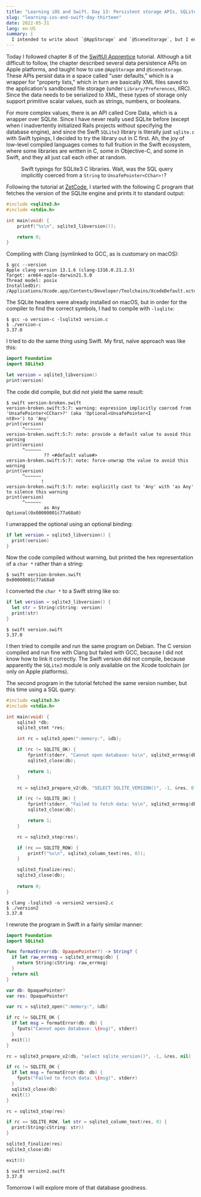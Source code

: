 ```yaml
---
title: "Learning iOS and Swift. Day 13: Persistent storage APIs, SQLite3"
slug: "learning-ios-and-swift-day-thirteen"
date: 2022-05-31
lang: en-US
summary: |
  I intended to write about `@AppStorage` and `@SceneStorage`, but I ended up playing around with SQLite3 in C and Swift.
---
```


Today I followed chapter 8 of the [SwiftUI Apprentice]() tutorial.
Although a bit difficult to follow, the chapter described several data persistence APIs on Apple platforms, and taught how to use `@AppStorage` and `@SceneStorage`.
These APIs persist data in a space called "user defaults," which is a wrapper for "property lists," which in turn are basically XML files saved to the application's sandboxed file storage (under `Library/Preferences`, IIRC).
Since the data needs to be serialized to XML, these types of storage only support primitive scalar values, such as strings, numbers, or booleans.

For more complex values, there is an API called Core Data, which is a wrapper over SQLite.
Since I have never really used SQLite before (except when I inadvertently initialized Rails projects without specifying the database engine), and since the Swift `SQLite3` library is literally just `sqlite.c` with Swift typings, I decided to try the library out in C first.
Ah, the joy of low-level compiled languages comes to full fruition in the Swift ecosystem, where some libraries are written in C, some in Objective-C, and some in Swift, and they all just call each other at random.

<Figure src="/images/ios-13/sqlite3_prepare_v2.webp">
Swift typings for SQLite3 C libraries. Wait, was the SQL query implicitly coerced from a <code>String</code> to <code>UnsafePointer&lt;CChar&gt;!</code>?
</Figure>

Following the tutorial at [ZetCode](https://zetcode.com/db/sqlitec/), I started with the following C program that fetches the version of the SQLite engine and prints it to standard output:

```c
#include <sqlite3.h>
#include <stdio.h>

int main(void) {
	printf("%s\n", sqlite3_libversion());

	return 0;
}
```

Compiling with Clang (symlinked to GCC, as is customary on macOS):

```shell
$ gcc --version
Apple clang version 13.1.6 (clang-1316.0.21.2.5)
Target: arm64-apple-darwin21.5.0
Thread model: posix
InstalledDir: /Applications/Xcode.app/Contents/Developer/Toolchains/XcodeDefault.xctoolchain/usr/bin
```

The SQLite headers were already installed on macOS, but in order for the compiler to find the correct symbols, I had to compile with `-lsqlite`:

```shell
$ gcc -o version-c -lsqlite3 version.c
$ ./version-c
3.37.0
```

I tried to do the same thing using Swift. My first, na&#xEF;ve approach was like this:

```swift
import Foundation
import SQLite3

let version = sqlite3_libversion()
print(version)
```

The code did compile, but did not yield the same result:

```
$ swift version-broken.swift
version-broken.swift:5:7: warning: expression implicitly coerced from 'UnsafePointer<CChar>?' (aka 'Optional<UnsafePointer<I
nt8>>') to 'Any'
print(version)
      ^~~~~~~
version-broken.swift:5:7: note: provide a default value to avoid this warning
print(version)
      ^~~~~~~
              ?? <#default value#>
version-broken.swift:5:7: note: force-unwrap the value to avoid this warning
print(version)
      ^~~~~~~
             !
version-broken.swift:5:7: note: explicitly cast to 'Any' with 'as Any' to silence this warning
print(version)
      ^~~~~~~
              as Any
Optional(0x00000001c77a68a0)
```

I unwrapped the optional using an optional binding:

```swift
if let version = sqlite3_libversion() {
  print(version)
}
```

Now the code compiled without warning, but printed the hex representation of a `char *` rather than a string:

```shell
$ swift version-broken.swift
0x00000001c77a68a0
```

I converted the `char *` to a Swift string like so:

```swift
if let version = sqlite3_libversion() {
  let str = String(cString: version)
  print(str)
}
```

```shell
$ swift version.swift
3.37.0
```

I then tried to compile and run the same program on Debian.
The C version compiled and run fine with Clang but failed with GCC, because I did not know how to link it correctly.
The Swift version did not compile, because apparently the `SQLite3` module is only available on the Xcode toolchain (or only on Apple platforms).

The second program in the tutorial fetched the same version number, but this time using a SQL query:

```c
#include <sqlite3.h>
#include <stdio.h>

int main(void) {
	sqlite3 *db;
	sqlite3_stmt *res;

	int rc = sqlite3_open(":memory:", &db);

	if (rc != SQLITE_OK) {
		fprintf(stderr, "Cannot open database: %s\n", sqlite3_errmsg(db));
		sqlite3_close(db);

		return 1;
	}

	rc = sqlite3_prepare_v2(db, "SELECT SQLITE_VERSION()", -1, &res, 0);

	if (rc != SQLITE_OK) {
		fprintf(stderr, "Failed to fetch data: %s\n", sqlite3_errmsg(db));
		sqlite3_close(db);

		return 1;
	}

	rc = sqlite3_step(res);

	if (rc == SQLITE_ROW) {
		printf("%s\n", sqlite3_column_text(res, 0));
	}

	sqlite3_finalize(res);
	sqlite3_close(db);
	
	return 0;
}
```

```shell
$ clang -lsqlite3 -o version2 version2.c
$ ./version2
3.37.0
```

I rewrote the program in Swift in a fairly similar manner:

```swift
import Foundation
import SQLite3

func formatError(db: OpaquePointer?) -> String? {
  if let raw_errmsg = sqlite3_errmsg(db) {
    return String(cString: raw_errmsg)
  }
  return nil
}

var db: OpaquePointer?
var res: OpaquePointer?

var rc = sqlite3_open(":memory:", &db)

if rc != SQLITE_OK {
  if let msg = formatError(db: db) {
    fputs("Cannot open database: \(msg)", stderr)
  }
  exit(1)
}

rc = sqlite3_prepare_v2(db, "select sqlite_version()", -1, &res, nil)

if rc != SQLITE_OK {
  if let msg = formatError(db: db) {
    fputs("Failed to fetch data: \(msg)", stderr)
  }
  sqlite3_close(db)
  exit(1)
}

rc = sqlite3_step(res)

if rc == SQLITE_ROW, let str = sqlite3_column_text(res, 0) {
  print(String(cString: str))
}

sqlite3_finalize(res)
sqlite3_close(db)

exit(0)
```

```shell
$ swift version2.swift
3.37.0
```

Tomorrow I will explore more of that database goodness.
